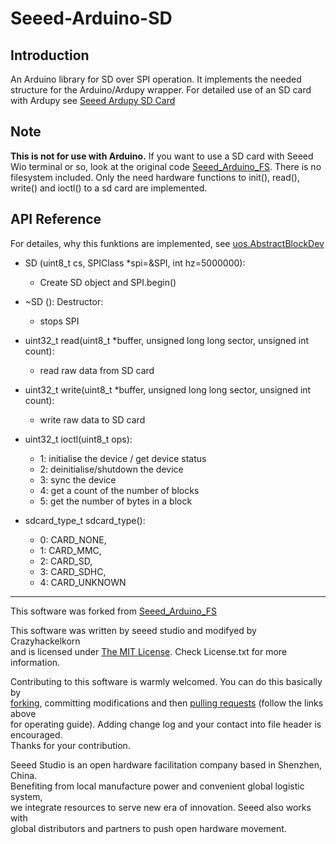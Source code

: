 # Seeed-Arduino-SD

## Introduction

An Arduino library for SD over SPI operation. It implements the needed structure for the Arduino/Ardupy wrapper. For detailed use of an SD card with Ardupy see [Seeed Ardupy SD Card](https://github.com/Crazyhackelkorn/seeed-ardupy-sdcard)


## Note
**This is not for use with Arduino.** If you want to use a SD card with Seeed Wio terminal or so, look at the original code [Seeed_Arduino_FS](https://github.com/Seeed-Studio/Seeed_Arduino_FS). There is no filesystem included. Only the need hardware functions to init(), read(), write() and ioctl() to a sd card are implemented.

## API Reference

For detailes, why this funktions are implemented, see [uos.AbstractBlockDev](https://docs.micropython.org/en/latest/library/uos.html#uos.AbstractBlockDev)

- SD (uint8_t cs, SPIClass *spi=&SPI, int hz=5000000):
	- Create SD object and SPI.begin()

- ~SD (): Destructor:
	- stops SPI
	
- uint32_t read(uint8_t *buffer, unsigned long long sector, unsigned int count):
	- read raw data from SD card

- uint32_t write(uint8_t *buffer, unsigned long long sector, unsigned int count):
	- write raw data to SD card

- uint32_t ioctl(uint8_t ops):
	- 1: initialise the device / get device status
	- 2: deinitialise/shutdown the device
	- 3: sync the device
	- 4: get a count of the number of blocks
	- 5: get the number of bytes in a block

- sdcard_type_t sdcard_type():
    - 0: CARD_NONE,
    - 1: CARD_MMC,
    - 2: CARD_SD,
    - 3: CARD_SDHC,
    - 4: CARD_UNKNOWN

----

This software was forked from [Seeed_Arduino_FS](https://github.com/Seeed-Studio/Seeed_Arduino_FS)

This software was written by seeed studio and modifyed by Crazyhackelkorn<br>
and is licensed under [The MIT License](http://opensource.org/licenses/mit-license.php). Check License.txt for more information.<br>

Contributing to this software is warmly welcomed. You can do this basically by<br>
[forking](https://help.github.com/articles/fork-a-repo), committing modifications and then [pulling requests](https://help.github.com/articles/using-pull-requests) (follow the links above<br>
for operating guide). Adding change log and your contact into file header is encouraged.<br>
Thanks for your contribution.

Seeed Studio is an open hardware facilitation company based in Shenzhen, China. <br>
Benefiting from local manufacture power and convenient global logistic system, <br>
we integrate resources to serve new era of innovation. Seeed also works with <br>
global distributors and partners to push open hardware movement.<br>

